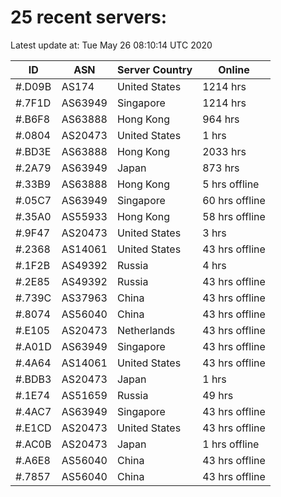 # 25 recent servers:

Latest update at: Tue May 26 08:10:14 UTC 2020

| ID | ASN | Server Country | Online |
| -- | --- | -------------- | ------ |
| #.D09B | AS174 | United States | 1214 hrs |
| #.7F1D | AS63949 | Singapore | 1214 hrs |
| #.B6F8 | AS63888 | Hong Kong | 964 hrs |
| #.0804 | AS20473 | United States | 1 hrs |
| #.BD3E | AS63888 | Hong Kong | 2033 hrs |
| #.2A79 | AS63949 | Japan | 873 hrs |
| #.33B9 | AS63888 | Hong Kong | 5 hrs offline |
| #.05C7 | AS63949 | Singapore | 60 hrs offline |
| #.35A0 | AS55933 | Hong Kong | 58 hrs offline |
| #.9F47 | AS20473 | United States | 3 hrs |
| #.2368 | AS14061 | United States | 43 hrs offline |
| #.1F2B | AS49392 | Russia | 4 hrs |
| #.2E85 | AS49392 | Russia | 43 hrs offline |
| #.739C | AS37963 | China | 43 hrs offline |
| #.8074 | AS56040 | China | 43 hrs offline |
| #.E105 | AS20473 | Netherlands | 43 hrs offline |
| #.A01D | AS63949 | Singapore | 43 hrs offline |
| #.4A64 | AS14061 | United States | 43 hrs offline |
| #.BDB3 | AS20473 | Japan | 1 hrs |
| #.1E74 | AS51659 | Russia | 49 hrs |
| #.4AC7 | AS63949 | Singapore | 43 hrs offline |
| #.E1CD | AS20473 | United States | 43 hrs offline |
| #.AC0B | AS20473 | Japan | 1 hrs offline |
| #.A6E8 | AS56040 | China | 43 hrs offline |
| #.7857 | AS56040 | China | 43 hrs offline |

